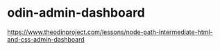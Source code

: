 # odin-admin-dashboard

https://www.theodinproject.com/lessons/node-path-intermediate-html-and-css-admin-dashboard